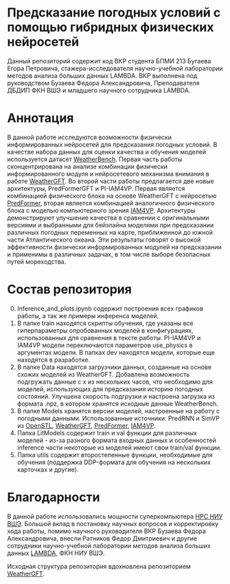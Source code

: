 # Предсказание погодных условий с помощью гибридных физических нейросетей

Данный репозиторий содержит код ВКР студента БПМИ 213 Бугаева Егора Петровича, стажера-исследователя научно-учебной лаборатории методов анализа больших данных LAMBDA. ВКР выполнена под руководством Бузаева Федора Александровича, Преподавателя ДБДИП ФКН ВШЭ и младшего научного сотрудника LAMBDA.

# Аннотация 
В данной работе исследуются возможности физически информированных нейросетей для предсказания погодных условий. В качестве набора данных для оценки качества и обучения моделей используется датасет [WeatherBench](https://github.com/pangeo-data/WeatherBench). Первая часть работы сконцентрирована на анализе комбинации физически информированного модуля и нейросетевого механизма внимания в работе [WeatherGFT](https://github.com/black-yt/WeatherGFT). Во второй части работы предлагается две новые архитектуры, PredFormerGFT и PI-IAM4VP. Первая является комбинацией физического блока на основе WeatherGFT с нейросетью [PredFormer](https://github.com/yyyujintang/PredFormer), вторая является комбинацией аналогичного физического блока с моделью компьютерного зрения [IAM4VP](https://github.com/seominseok0429/Masked-Autoregressive-Model-for-Weather-Forecasting). Архитектуры демонстрируют улучшение качества в сравнении с оригинальными версиями и выбранными для бейзлайна моделями при предсказании различных погодных переменных на карте, приближенной до южной части Атлантического океана. Эти результаты говорят о высокой эффективности физически информированных модулей на предсказании и применимы в различных задачах, в том числе выборе безопасных путей мореходства.

# Состав репозитория
0. Inference_and_plots.ipynb содержит построения всех графиков работы, а так же примеры инференса моделей.
1. В папке train находятся скрипты обучения, где указаны все гиперпараметры опробованных моделей в конфигурациях, использованных для сравнения в тексте работы. PI-IAM4VP и IAM4VP модели переключаются параметров use_physics в аргументах модели. В папках dev находятся модели, которые еще находятся в разработке.
2. В папке Data находятся загрузчики данных, созданные на основе схожих моделей из WeatherGFT. Добавлена возможность подгружать данные с x из нескольких часов, что необходимо для моделей, использующих для предсказания историю погодных состояний. Улучшена скорость подгрузки и настроена загрузка из формата .npz, в котором хранятся исходные данные WeatherBench.
3. В папке Models хранятся версии моделей, настроенные на работу с погодными данными. Использованные источники: PredRNN и SimVP из [OpenSTL](https://github.com/chengtan9907/OpenSTL), [WeatherGFT](https://github.com/black-yt/WeatherGFT), [PredFormer](https://github.com/yyyujintang/PredFormer), [IAM4VP](https://github.com/seominseok0429/Masked-Autoregressive-Model-for-Weather-Forecasting).
4. Папка LitModels содержит train и val функции для различных моделей - из-за разного формата входных данных и особенностей inference части некоторые из моделей имеют свои train/val функции.
5. Папка utils содержит второстепенные функции, необходимые для обучения (поддержка DDP-формата для обучения на нескольких карточках и другие).

# Благодарности
В данной работе использовались мощности суперкомпьютера [HPC НИУ ВШЭ](https://hpc.hse.ru/). Большой вклад в постановку научных вопросов и корректировку хода работы, помимо научного руководителя ВКР Бузаева Федора Александровича, внесли Ратников Федор Дмитриевич и другие сотрудники научно-учебной лаборатории методов анализа больших данных [LAMBDA](https://cs.hse.ru/iai/lambda/), ФКН НИУ ВШЭ.

Исходная структура репозитория вдохновлена репозиторием [WeatherGFT](https://github.com/black-yt/WeatherGFT).
